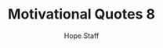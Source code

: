 ---
image: /assets/img/mq/mq_8_kierkegaard.png
title: Motivational Quotes 8
categories:
  - Motivational Quotes
author: Hope Staff
notes: Motivational Quotes 8
embed: >-
  EMBED_GOES_HERE
transcript: >-
  SOME LINES OF TEXT START HERE
---